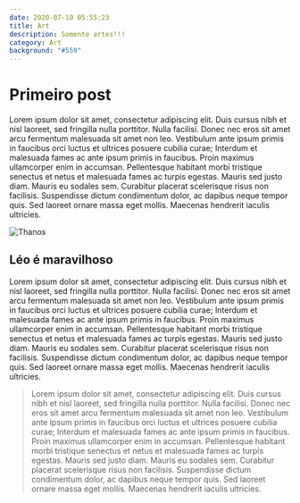 ```yaml
---
date: 2020-07-10 05:55:23
title: Art
description: Somente artes!!!
category: Art
background: "#559"
---
```


# Primeiro post

Lorem ipsum dolor sit amet, consectetur adipiscing elit. Duis cursus nibh et nisl laoreet, sed fringilla nulla porttitor. Nulla facilisi. Donec nec eros sit amet arcu fermentum malesuada sit amet non leo. Vestibulum ante ipsum primis in faucibus orci luctus et ultrices posuere cubilia curae; Interdum et malesuada fames ac ante ipsum primis in faucibus. Proin maximus ullamcorper enim in accumsan. Pellentesque habitant morbi tristique senectus et netus et malesuada fames ac turpis egestas. Mauris sed justo diam. Mauris eu sodales sem. Curabitur placerat scelerisque risus non facilisis. Suspendisse dictum condimentum dolor, ac dapibus neque tempor quis. Sed laoreet ornare massa eget mollis. Maecenas hendrerit iaculis ultricies.

![Thanos](/assets/img/thanos.jpg)

## Léo é maravilhoso

Lorem ipsum dolor sit amet, consectetur adipiscing elit. Duis cursus nibh et nisl laoreet, sed fringilla nulla porttitor. Nulla facilisi. Donec nec eros sit amet arcu fermentum malesuada sit amet non leo. Vestibulum ante ipsum primis in faucibus orci luctus et ultrices posuere cubilia curae; Interdum et malesuada fames ac ante ipsum primis in faucibus. Proin maximus ullamcorper enim in accumsan. Pellentesque habitant morbi tristique senectus et netus et malesuada fames ac turpis egestas. Mauris sed justo diam. Mauris eu sodales sem. Curabitur placerat scelerisque risus non facilisis. Suspendisse dictum condimentum dolor, ac dapibus neque tempor quis. Sed laoreet ornare massa eget mollis. Maecenas hendrerit iaculis ultricies.

> Lorem ipsum dolor sit amet, consectetur adipiscing elit. Duis cursus nibh et nisl laoreet, sed fringilla nulla porttitor. Nulla facilisi. Donec nec eros sit amet arcu fermentum malesuada sit amet non leo. Vestibulum ante ipsum primis in faucibus orci luctus et ultrices posuere cubilia curae; Interdum et malesuada fames ac ante ipsum primis in faucibus. Proin maximus ullamcorper enim in accumsan. Pellentesque habitant morbi tristique senectus et netus et malesuada fames ac turpis egestas. Mauris sed justo diam. Mauris eu sodales sem. Curabitur placerat scelerisque risus non facilisis. Suspendisse dictum condimentum dolor, ac dapibus neque tempor quis. Sed laoreet ornare massa eget mollis. Maecenas hendrerit iaculis ultricies.
